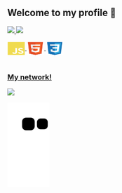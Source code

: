 ## Welcome to my profile 👾

 <div>
   <a href="https://github.com/Felipe-pr7">
   <img height="180em" src="https://github-readme-stats.vercel.app/api?username=Felipe-pr7Felipe-pr7&show_icons=true&theme=tokyonight&include_all_commits=true&count_private=true"/>
   <img height="180em" src="https://github-readme-stats.vercel.app/api/top-langs/?username=Felipe-pr7&layout=compact&langs_count=6&theme=tokyonight"/>

</div>
<div style="display: inline_block"><br>
  <img align="center" alt="Js" height="30" width="40" src="https://raw.githubusercontent.com/devicons/devicon/master/icons/javascript/javascript-plain.svg">
  <img align="center" alt="HTML" height="30" width="40" src="https://raw.githubusercontent.com/devicons/devicon/master/icons/html5/html5-original.svg">
  <img align="center" alt="CSS" height="30" width="40" src="https://raw.githubusercontent.com/devicons/devicon/master/icons/css3/css3-original.svg">
</div>
 
 <br>
 
  ### My network!
 
<div> 
 <a href="https://instagram.com/_pfelipskt" target="_blank"><img src="[https://img.shields.io/badge/-Instagram-%23E4405F?style=for-the-badge&logo=instagram&logoColor=white](https://www.instagram.com/_pfelipskt/)" target="_blank"></a>

 ![Snake animation](https://github.com/Felipe-pr7/Felipe-pr7/blob/output/github-contribution-grid-snake.svg)

</div>
